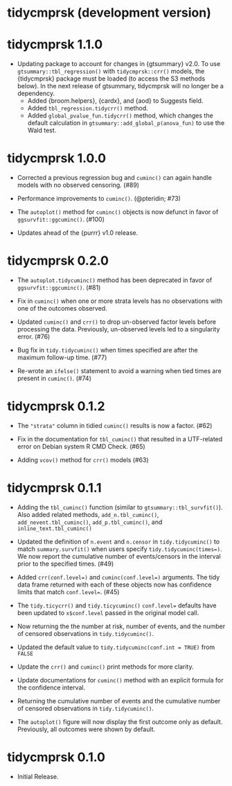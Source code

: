 # tidycmprsk (development version)

# tidycmprsk 1.1.0

* Updating package to account for changes in {gtsummary} v2.0. To use `gtsummary::tbl_regression()` with `tidycmprsk::crr()` models, the {tidycmprsk} package must be loaded (to access the S3 methods below). In the next release of gtsummary, tidycmprsk will no longer be a dependency.
  - Added {broom.helpers}, {cardx}, and {aod} to Suggests field.
  - Added `tbl_regression.tidycrr()` method.
  - Added `global_pvalue_fun.tidycrr()` method, which changes the default calculation in `gtsummary::add_global_p(anova_fun)` to use the Wald test.

# tidycmprsk 1.0.0

* Corrected a previous regression bug and `cuminc()` can again handle models with no observed censoring. (#89)

* Performance improvements to `cuminc()`. (@pteridin; #73)

* The `autoplot()` method for `cuminc()` objects is now defunct in favor of `ggsurvfit::ggcuminc()`. (#100)

* Updates ahead of the {purrr} v1.0 release.

# tidycmprsk 0.2.0

* The `autoplot.tidycuminc()` method has been deprecated in favor of `ggsurvfit::ggcuminc()`. (#81)

* Fix in `cuminc()` when one or more strata levels has no observations with one of the outcomes observed.

* Updated `cuminc()` and `crr()` to drop un-observed factor levels before processing the data. Previously, un-observed levels led to a singularity error. (#76)

* Bug fix in `tidy.tidycuminc()` when times specified are after the maximum follow-up time. (#77)

* Re-wrote an `ifelse()` statement to avoid a warning when tied times are present in `cuminc()`. (#74)

# tidycmprsk 0.1.2

* The `"strata"` column in tidied `cuminc()` results is now a factor. (#62)

* Fix in the documentation for `tbl_cuminc()` that resulted in a UTF-related error on Debian system R CMD Check. (#65)

* Adding `vcov()` method for `crr()` models (#63)

# tidycmprsk 0.1.1

* Adding the `tbl_cuminc()` function (similar to `gtsummary::tbl_survfit()`). Also added related methods, `add_n.tbl_cuminc()`, `add_nevent.tbl_cuminc()`, `add_p.tbl_cuminc()`, and `inline_text.tbl_cuminc()`

* Updated the definition of `n.event` and `n.censor` in `tidy.tidycuminc()` to match `summary.survfit()` when users specify `tidy.tidycuminc(times=)`. We now report the cumulative number of events/censors in the interval prior to the specified times. (#49)

* Added `crr(conf.level=)` and `cuminc(conf.level=)` arguments. The tidy data frame returned with each of these objects now has confidence limits that match `conf.level=`. (#45)

* The `tidy.ticycrr()` and `tidy.ticycuminc()` `conf.level=` defaults have been updated to `x$conf.level` passed in the original model call.

* Now returning the the number at risk, number of events, and the number of censored observations in `tidy.tidycuminc()`.

* Updated the default value to `tidy.tidycuminc(conf.int = TRUE)` from `FALSE`

* Update the `crr()` and `cuminc()` print methods for more clarity.

* Update documentations for `cuminc()` method with an explicit formula for the confidence interval.

* Returning the cumulative number of events and the cumulative number of censored observations in `tidy.tidycuminc()`.

* The `autoplot()` figure will now display the first outcome only as default. Previously, all outcomes were shown by default. 

# tidycmprsk 0.1.0

* Initial Release.
